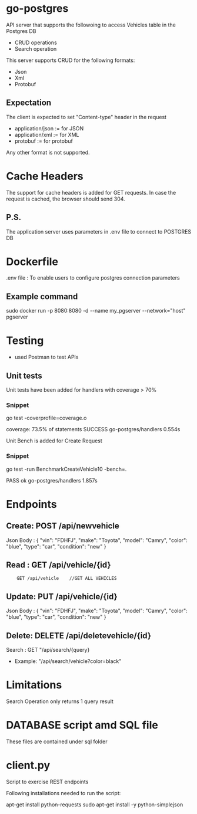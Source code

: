 # go-postgres
API server that supports the followoing to access Vehicles table in the Postgres DB
- CRUD operations
- Search operation

This server supports CRUD for the following formats:
- Json
- Xml
- Protobuf

## Expectation

The client is expected to set "Content-type" header in the request
- application/json := for JSON
- application/xml := for XML
- protobuf := for protobuf

Any other format is not supported.

Cache Headers
==============

The support for cache headers is added for GET requests. In case the request is cached, the browser should send 304.

## P.S.

The application server uses parameters in .env file to connect to POSTGRES DB

Dockerfile
==========

.env file : To enable users to configure postgres connection parameters

## Example command
sudo docker run -p 8080:8080 -d --name my_pgserver --network="host" pgserver

Testing
========
- used Postman to test APIs

## Unit tests 
Unit tests have been added for handlers with coverage > 70%

### Snippet
go test -coverprofile=coverage.o

coverage: 73.5% of statements
SUCCESS	go-postgres/handlers	0.554s

Unit Bench is added for Create Request

### Snippet

go test -run BenchmarkCreateVehicle10 -bench=.

PASS
ok  	go-postgres/handlers	1.857s

# Endpoints

## Create:  POST /api/newvehicle
Json Body :
  {
    "vin": "FDHFJ",
    "make": "Toyota",
    "model": "Camry",
    "color": "blue",
    "type": "car",
    "condition": "new"
}

## Read :  GET /api/vehicle/{id}
        GET /api/vehicle    //GET ALL VEHICLES
        

## Update: PUT /api/vehicle/{id}
Json Body :
{
    "vin": "FDHFJ",
    "make": "Toyota",
    "model": "Camry",
    "color": "blue",
    "type": "car",
    "condition": "new"
}

## Delete: DELETE /api/deletevehicle/{id}

Search : GET "/api/search/{query}
- Example: "/api/search/vehicle?color=black"


# Limitations

Search Operation only returns 1 query result


DATABASE script amd SQL file 
===============================
These files are contained under sql folder

client.py
==========

Script to exercise REST endpoints

Following installations needed to run the script:

apt-get install python-requests
sudo apt-get install -y python-simplejson






